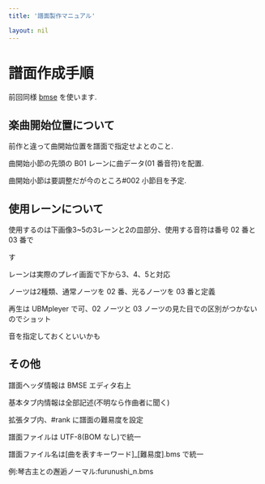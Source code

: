 ```yaml
---
title: '譜面製作マニュアル'

layout: nil
---
```


# 譜面作成手順

前回同様 [bmse](https://github.com/Drossel-Studio/BMSE/releases) を使います.

## 楽曲開始位置について
前作と違って曲開始位置を譜面で指定せよとのこと.

曲開始小節の先頭の B01 レーンに曲データ(01 番音符)を配置.

曲開始小節は要調整だが今のところ#002 小節目を予定.

## 使用レーンについて
使用するのは下画像3~5の3レーンと2の皿部分、使用する音符は番号 02 番と 03 番で

す

レーンは実際のプレイ画面で下から3、4、5と対応

ノーツは2種類、通常ノーツを 02 番、光るノーツを 03 番と定義

再生は UBMpleyer で可、02 ノーツと 03 ノーツの見た目での区別がつかないのでショット

音を指定しておくといいかも

## その他
譜面ヘッダ情報は BMSE エディタ右上

基本タブ内情報は全部記述(不明なら作曲者に聞く)

拡張タブ内、#rank に譜面の難易度を設定

譜面ファイルは UTF-8(BOM なし)で統一

譜面ファイル名は[曲を表すキーワード]_[難易度].bms で統一

例:琴古主との邂逅ノーマル:furunushi_n.bms
